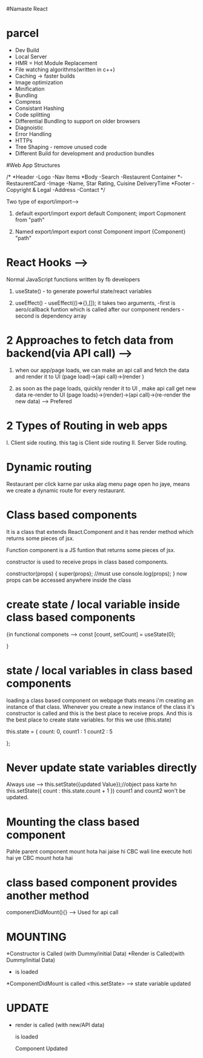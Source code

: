 #Namaste React

# parcel

- Dev Build
- Local Server
- HMR = Hot Module Replacement
- File watching algorithms(written in c++)
- Caching -> faster builds
- Image optimization
- Minification
- Bundling
- Compress
- Consistant Hashing
- Code splitting
- Differential Bundling to support on older browsers
- Diagnoistic
- Error Handling
- HTTPs
- Tree Shaping - remove unused code
- Different Build for development and production bundles

#Web App Structures

/\*
*Header
-Logo
-Nav Items
*Body
-Search
-Restaurent Container
*- RestaurentCard
-Image
-Name, Star Rating, Cuisine DeliveryTime
*Footer
-Copyright & Legal
-Address
-Contact
\*/

Two type of export/import-->

1. default export/import
   export default Component;
   import Copmonent from "path"

2. Named export/import
   export const Component
   import {Component} "path"

# React Hooks -->

Normal JavaScript functions written by fb developers

1.  useState() - to generate powerful state/react variables

2.  useEffect() - useEffect(()=>{},[]); it takes two arguments,
    -first is aero/callback funtion which is called after our component renders
    -second is dependency array

# 2 Approaches to fetch data from backend(via API call) -->

1. when our app/page loads, we can make an api call and fetch the data and render it to UI
   (page load)->(api call)->(render )

2. as soon as the page loads, quickly render it to UI , make api call get new data re-render to UI
   (page loads)->(render)->(api call)->(re-render the new data) --> Prefered

# 2 Types of Routing in web apps

I. Client side routing.<Link> this tag is Client side routing</Link>
II. Server Side routing.

# Dynamic routing

Restaurant per click karne par uska alag menu page open ho jaye, means we create a dynamic route for every restaurant.

# Class based components

It is a class that extends React.Component and it has render method which returns some pieces of jsx.

Function component is a JS funtion that returns some pieces of jsx.

constructor is used to receive props in class based components.

constructor(props) {
super(props); //must use
console.log(props);
}
now props can be accessed anywhere inside the class

# create state / local variable inside class based components

{in functional componets -->
const [count, setCount] = useState(0);

}

# state / local variables in class based components

loading a class based component on webpage thats means i'm creating an instance of that class. Whenever you create a new instance of the class it's constructor is called and this is the best place to receive props.
And this is the best place to create state variables.
for this we use (this.state)

this.state = {
count: 0,
count1 : 1
count2 : 5

};

# Never update state variables directly

Always use -->
this.setState({updated Value});//object pass karte hn
this.setState({
count : this.state.count + 1
})
count1 and count2 won't be updated.  

# Mounting the class based component
Pahle parent component mount hota hai jaise hi CBC wali line execute hoti hai ye CBC mount hota hai 

# class based component provides another method  
componentDidMount(){} --> Used for api call 

# MOUNTING
*Constructor is Called (with Dummy/initial Data)
*Render is Called(with Dummy/initial Data)
*   <HTML Dummy> is loaded

*ComponentDidMount is called
    <API call>
    <this.setState> --> state variable updated

# UPDATE
*   render is called (with new/API data)
    <HTML API Data> is loaded

    Component Updated
